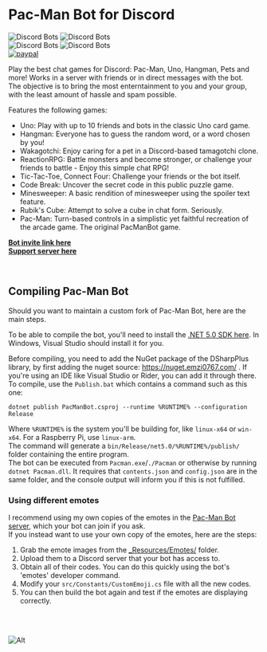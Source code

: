 # Pac-Man Bot for Discord

![Discord Bots](https://discordbots.org/api/widget/status/398127484983443468.svg) ![Discord Bots](https://discordbots.org/api/widget/servers/398127484983443468.svg?noavatar=true)  
![Discord Bots](https://discordbots.org/api/widget/lib/398127484983443468.svg?noavatar=true) ![Discord Bots](https://discordbots.org/api/widget/owner/398127484983443468.svg?noavatar=true)  
[![paypal](https://img.shields.io/badge/Donate-PayPal-green.svg)](http://paypal.me/samrux)  

Play the best chat games for Discord: Pac-Man, Uno, Hangman, Pets and more! Works in a server with friends or in direct messages with the bot.  
The objective is to bring the most enterntainment to you and your group, with the least amount of hassle and spam possible.

Features the following games:  
* Uno: Play with up to 10 friends and bots in the classic Uno card game.  
* Hangman: Everyone has to guess the random word, or a word chosen by you!
* Wakagotchi: Enjoy caring for a pet in a Discord-based tamagotchi clone.  
* ReactionRPG: Battle monsters and become stronger, or challenge your friends to battle - Enjoy this simple chat RPG!  
* Tic-Tac-Toe, Connect Four: Challenge your friends or the bot itself.  
* Code Break: Uncover the secret code in this public puzzle game.
* Minesweeper: A basic rendition of minesweeper using the spoiler text feature.
* Rubik's Cube: Attempt to solve a cube in chat form. Seriously.
* Pac-Man: Turn-based controls in a simplistic yet faithful recreation of the arcade game. The original PacManBot game.

[**Bot invite link here**](http://bit.ly/pacman-bot)  
[**Support server here**](https://discord.gg/hGHnfda)  

&nbsp;

## Compiling Pac-Man Bot

Should you want to maintain a custom fork of Pac-Man Bot, here are the main steps.
 
To be able to compile the bot, you'll need to install the [.NET 5.0 SDK here](https://dotnet.microsoft.com/download/dotnet/5.0). In Windows, Visual Studio should install it for you.  

Before compiling, you need to add the NuGet package of the DSharpPlus library, by first adding the nuget source: https://nuget.emzi0767.com/ . If you're using an IDE like Visual Studio or Rider, you can add it through there.
To compile, use the `Publish.bat` which contains a command such as this one:  

    dotnet publish PacManBot.csproj --runtime %RUNTIME% --configuration Release

Where `%RUNTIME%` is the system you'll be building for, like `linux-x64` or `win-x64`. For a Raspberry Pi, use `linux-arm`.  
The command will generate a `bin/Release/net5.0/%RUNTIME%/publish/` folder containing the entire program.  
The bot can be executed from `Pacman.exe`/`./Pacman` or otherwise by running `dotnet Pacman.dll`. It requires that `contents.json` and `config.json` are in the same folder, and the console output will inform you if this is not fulfilled.  


### Using different emotes

I recommend using my own copies of the emotes in the [Pac-Man Bot server](https://discord.gg/hGHnfda), which your bot can join if you ask.  
If you instead want to use your own copy of the emotes, here are the steps:

1. Grab the emote images from the [_Resources/Emotes/](https://github.com/OrchidAlloy/Pac-Man-Bot/tree/master/_Resources/Emotes) folder.  
2. Upload them to a Discord server that your bot has access to.  
3. Obtain all of their codes. You can do this quickly using the bot's 'emotes' developer command.
4. Modify your `src/Constants/CustomEmoji.cs` file with all the new codes.  
5. You can then build the bot again and test if the emotes are displaying correctly.

&nbsp;  
&nbsp;  

![Alt](https://raw.githubusercontent.com/Samrux/Pac-Man-Bot/master/_Resources/Avatar.png)
